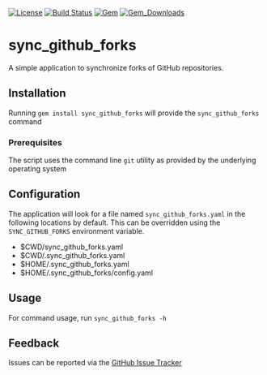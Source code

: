 [![License](http://img.shields.io/:license-apache-blue.svg)](http://www.apache.org/licenses/LICENSE-2.0.html)
[![Build Status](https://travis-ci.org/simp/rubygem-sync_github_forks.svg?branch=master)](https://travis-ci.org/simp/rubygem-sync_github_forks)
[![Gem](https://img.shields.io/gem/v/sync_github_forks.svg)](https://rubygems.org/gems/sync_github_forks)
[![Gem_Downloads](https://img.shields.io/gem/dt/sync_github_forks.svg)](https://rubygems.org/gems/sync_github_forks)

# sync_github_forks

A simple application to synchronize forks of GitHub repositories.

## Installation

Running `gem install sync_github_forks` will provide the `sync_github_forks`
command

### Prerequisites

The script uses the command line `git` utility as provided by the underlying
operating system

## Configuration

The application will look for a file named `sync_github_forks.yaml` in the
following locations by default. This can be overridden using the
`SYNC_GITHUB_FORKS` environment variable.

  * $CWD/sync_github_forks.yaml
  * $CWD/.sync_github_forks.yaml
  * $HOME/.sync_github_forks.yaml
  * $HOME/.sync_github_forks/config.yaml

## Usage

For command usage, run `sync_github_forks -h`

## Feedback

Issues can be reported via the
[GitHub Issue Tracker](http://github.com/onyxpoint/rubygem-sync_github_forks)

